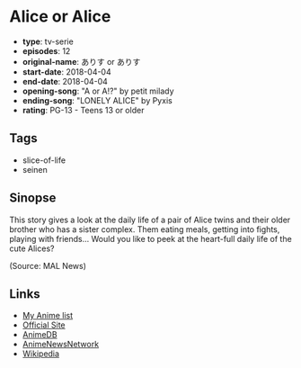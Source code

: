 # Alice or Alice

-   **type**: tv-serie
-   **episodes**: 12
-   **original-name**: ありす or ありす
-   **start-date**: 2018-04-04
-   **end-date**: 2018-04-04
-   **opening-song**: "A or A!?" by petit milady
-   **ending-song**: "LONELY ALICE" by Pyxis
-   **rating**: PG-13 - Teens 13 or older

## Tags

-   slice-of-life
-   seinen

## Sinopse

This story gives a look at the daily life of a pair of Alice twins and their older brother who has a sister complex. Them eating meals, getting into fights, playing with friends... Would you like to peek at the heart-full daily life of the cute Alices?

(Source: MAL News)

## Links

-   [My Anime list](https://myanimelist.net/anime/36001/Alice_or_Alice)
-   [Official Site](http://alice-or-alice.com/)
-   [AnimeDB](http://anidb.info/perl-bin/animedb.pl?show=anime&aid=13313)
-   [AnimeNewsNetwork](http://www.animenewsnetwork.com/encyclopedia/anime.php?id=19934)
-   [Wikipedia](https://en.wikipedia.org/wiki/Alice_or_Alice)
